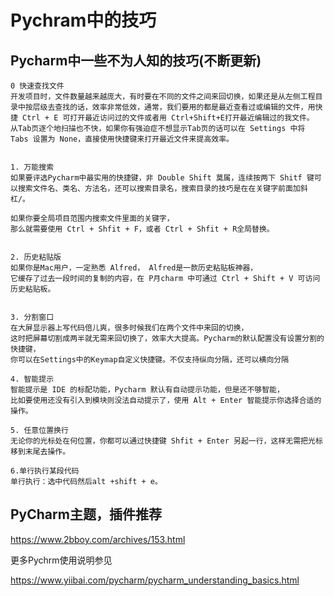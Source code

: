 # Pychram中的技巧

## Pycharm中一些不为人知的技巧(不断更新)

``` 
0 快速查找文件
开发项目时，文件数量越来越庞大，有时要在不同的文件之间来回切换，如果还是从左侧工程目录中按层级去查找的话，效率非常低效，通常，我们要用的都是最近查看过或编辑的文件，用快捷 Ctrl + E 可打开最近访问过的文件或者用 Ctrl+Shift+E打开最近编辑过的我文件。
从Tab页逐个地扫描也不快，如果你有强迫症不想显示Tab页的话可以在 Settings 中将 Tabs 设置为 None，直接使用快捷键来打开最近文件来提高效率。


1. 万能搜索
如果要评选Pycharm中最实用的快捷键，非 Double Shift 莫属，连续按两下 Shitf 键可以搜索文件名、类名、方法名，还可以搜索目录名，搜索目录的技巧是在在关键字前面加斜杠/。

如果你要全局项目范围内搜索文件里面的关键字，
那么就需要使用 Ctrl + Shfit + F，或者 Ctrl + Shfit + R全局替换。


2. 历史粘贴版
如果你是Mac用户，一定熟悉 Alfred， Alfred是一款历史粘贴板神器，
它缓存了过去一段时间的复制的内容，在 P月charm 中可通过 Ctrl + Shift + V 可访问历史粘贴板。


3. 分割窗口
在大屏显示器上写代码倍儿爽，很多时候我们在两个文件中来回的切换，
这时把屏幕切割成两半就无需来回切换了，效率大大提高。Pycharm的默认配置没有设置分割的快捷键，
你可以在Settings中的Keymap自定义快捷键。不仅支持纵向分隔，还可以横向分隔

4. 智能提示
智能提示是 IDE 的标配功能，Pycharm 默认有自动提示功能，但是还不够智能，
比如要使用还没有引入到模块则没法自动提示了，使用 Alt + Enter 智能提示你选择合适的操作。

5. 任意位置换行
无论你的光标处在何位置，你都可以通过快捷键 Shfit + Enter 另起一行，这样无需把光标移到末尾去操作。

6.单行执行某段代码
单行执行：选中代码然后alt +shift + e。

```

## PyCharm主题，插件推荐

https://www.2bboy.com/archives/153.html

更多Pychrm使用说明参见

https://www.yiibai.com/pycharm/pycharm_understanding_basics.html